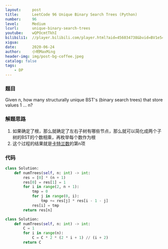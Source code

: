 ```yaml
---
layout:     post
title:      LeetCode 96 Unique Binary Search Trees (Python)
number:     96
level:      Medium
lcurl:      unique-binary-search-trees
youtube:    wQPOcmtTkhI
bilibili1:  //player.bilibili.com/player.html?aid=456034738&bvid=BV1e5411W72t&cid=205237022&page=1
xigua:      
date:       2020-06-24
author:     小明MaxMing
header-img: img/post-bg-coffee.jpeg
catalog: false
tags:
    - DP
---
```


### 题目

Given n, how many structurally unique BST's (binary search trees) that store values 1 ... n?

### 解题思路

1. 如果确定了根，那么就确定了左右子树有哪些节点，那么就可以简化成两个子树的BST的个数相乘，再枚举每个数作为根
2. 这个过程的结果就是[卡特兰数](https://zh.wikipedia.org/zh-hans/%E5%8D%A1%E5%A1%94%E5%85%B0%E6%95%B0)的第n项

### 代码
```python
class Solution:
    def numTrees(self, n: int) -> int:
        res = [0] * (n + 1)
        res[0] = res[1] = 1
        for i in range(2, n + 1):
            tmp = 0
            for j in range(0, i):
                tmp += res[j] * res[i - 1 - j]
            res[i] = tmp
        return res[n]
```
```python
class Solution:
    def numTrees(self, n: int) -> int:
        C = 1
        for i in range(n):
            C = C * 2 * (2 * i + 1) // (i + 2)
        return C
```
